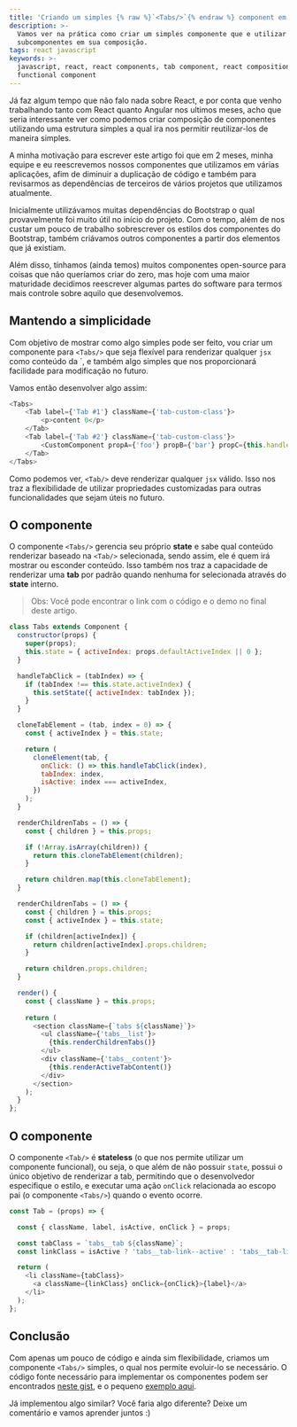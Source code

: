 ```yaml
---
title: 'Criando um simples {% raw %}`<Tabs/>`{% endraw %} component em React'
description: >-
  Vamos ver na prática como criar um simples componente que e utilizar
  subcomponentes em sua composição.
tags: react javascript
keywords: >-
  javascript, react, react components, tab component, react composition,
  functional component
---
```

Já faz algum tempo que não falo nada sobre React, e por conta que venho trabalhando tanto com React quanto Angular nos ultimos meses, acho que seria interessante ver como podemos criar composição de componentes utilizando uma estrutura simples a qual ira nos permitir reutilizar-los de maneira simples.

A minha motivação para escrever este artigo foi que em 2 meses, minha equipe e eu reescrevemos nossos componentes que utilizamos em várias aplicações, afim de diminuir a duplicação de código e também para revisarmos as dependências de terceiros de vários projetos que utilizamos atualmente.

Inicialmente utilizávamos muitas dependências do Bootstrap o qual provavelmente foi muito útil no início do projeto. Com o tempo, além de nos custar um pouco de trabalho sobrescrever os estilos dos componentes do Bootstrap, também criávamos outros componentes a partir dos elementos que já existiam.

Além disso, tínhamos (ainda temos) muitos componentes open-source para coisas que não queríamos criar do zero, mas hoje com uma maior maturidade decidimos reescrever algumas partes do software para termos mais controle sobre aquilo que desenvolvemos.

## Mantendo a simplicidade

Com objetivo de mostrar como algo simples pode ser feito, vou criar um componente para `<Tabs/>` que seja flexível para renderizar qualquer `jsx` como conteúdo da `<Tab/>, e também algo simples que nos proporcionará facilidade para modificação no futuro.

Vamos então desenvolver algo assim:

```javascript
<Tabs>
    <Tab label={'Tab #1'} className={'tab-custom-class'}>
        <p>content 0</p>
    </Tab>
    <Tab label={'Tab #2'} className={'tab-custom-class'}>
        <CustomComponent propA={'foo'} propB={'bar'} propC={this.handleEvent}/>
    </Tab>
</Tabs>
```

Como podemos ver, `<Tab/>` deve renderizar qualquer `jsx` válido. Isso nos traz a flexibilidade de utilizar propriedades customizadas para outras funcionalidades que sejam úteis no futuro.

## O componente <Tabs/>

O componente `<Tabs/>` gerencia seu próprio **state** e sabe qual conteúdo renderizar baseado na `<Tab/>` selecionada, sendo assim, ele é quem irá mostrar ou esconder conteúdo. Isso também nos traz a capacidade de renderizar uma **tab** por padrão quando nenhuma for selecionada através do **state** interno.

> Obs: Você pode encontrar o link com o código e o demo no final deste artigo.

```javascript
class Tabs extends Component {
  constructor(props) {
    super(props);
    this.state = { activeIndex: props.defaultActiveIndex || 0 };
  }

  handleTabClick = (tabIndex) => {
    if (tabIndex !== this.state.activeIndex) {
      this.setState({ activeIndex: tabIndex });
    }
  }

  cloneTabElement = (tab, index = 0) => {
    const { activeIndex } = this.state;

    return (
      cloneElement(tab, {
        onClick: () => this.handleTabClick(index),
        tabIndex: index,
        isActive: index === activeIndex,
      })
    );
  }

  renderChildrenTabs = () => {
    const { children } = this.props;

    if (!Array.isArray(children)) {
      return this.cloneTabElement(children);
    }

    return children.map(this.cloneTabElement);
  }

  renderChildrenTabs = () => {
    const { children } = this.props;
    const { activeIndex } = this.state;

    if (children[activeIndex]) {
      return children[activeIndex].props.children;
    }

    return children.props.children;
  }

  render() {
    const { className } = this.props;
   
    return (
      <section className={`tabs ${className}`}>
        <ul className={'tabs__list'}>
          {this.renderChildrenTabs()}
        </ul>
        <div className={'tabs__content'}>
          {this.renderActiveTabContent()}
        </div>
      </section>
    );
  }
};
```

## O componente <Tab/>

O componente `<Tab/>` é **stateless** (o que nos permite utilizar um componente funcional), ou seja, o que além de não possuir `state`, possui o único objetivo de renderizar a tab, permitindo que o desenvolvedor especifique o estilo, e executar uma ação `onClick` relacionada ao escopo pai (o componente `<Tabs/>`) quando o evento ocorre.

```javascript
const Tab = (props) => {

  const { className, label, isActive, onClick } = props;

  const tabClass = `tabs__tab ${className}`;
  const linkClass = isActive ? 'tabs__tab-link--active' : 'tabs__tab-link';

  return (
    <li className={tabClass}>
      <a className={linkClass} onClick={onClick}>{label}</a>
    </li>
  );
};
```

## Conclusão

Com apenas um pouco de código e ainda sim flexibilidade, criamos um componente `<Tabs/>` simples, o qual nos permite evoluir-lo se necessário. O código fonte necessário para implementar os componentes podem ser encontrados [neste gist](https://gist.github.com/rafaell-lycan/fa4afbe3e4a1d94c4a5b5609afd017ed), e o pequeno [exemplo aqui](https://codepen.io/rafaell-lycan/full/qymvEm/).

Já implementou algo similar? Você faria algo diferente? Deixe um comentário e vamos aprender juntos :)
